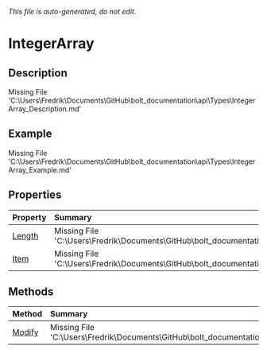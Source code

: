 *This file is auto-generated, do not edit.*

# IntegerArray
## Description
Missing File 'C:\Users\Fredrik\Documents\GitHub\bolt_documentation\api\Types\IntegerArray_Description.md'
## Example
Missing File 'C:\Users\Fredrik\Documents\GitHub\bolt_documentation\api\Types\IntegerArray_Example.md'
## Properties
| Property | Summary |
|:-----|:--------|
|[Length](IntegerArray/P/Length.md)|Missing File 'C:\Users\Fredrik\Documents\GitHub\bolt_documentation\api\Types\IntegerArray\P\Length_Summary.md'|
|[Item](IntegerArray/P/Item.md)|Missing File 'C:\Users\Fredrik\Documents\GitHub\bolt_documentation\api\Types\IntegerArray\P\Item_Summary.md'|
## Methods
| Method | Summary |
|:-----|:--------|
|[Modify](IntegerArray/M/Modify.md)|Missing File 'C:\Users\Fredrik\Documents\GitHub\bolt_documentation\api\Types\IntegerArray\M\Modify_Summary.md'|
